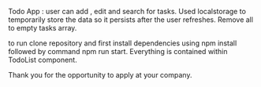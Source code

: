 Todo App :
user can add , edit and search for tasks.
Used localstorage to temporarily store the data so it persists after the user refreshes.
Remove all to empty tasks array.

to run clone repository and first install dependencies using npm install followed by command npm run start.
Everything is contained within TodoList component.

Thank you for the opportunity to apply at your company.

